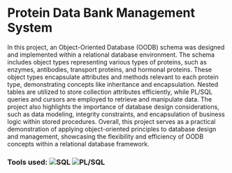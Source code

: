# Protein Data Bank Management System

In this project, an Object-Oriented Database (OODB) schema was designed and implemented within a relational database environment. The schema includes object types representing various types of proteins, such as enzymes, antibodies, transport proteins, and hormonal proteins. These object types encapsulate attributes and methods relevant to each protein type, demonstrating concepts like inheritance and encapsulation. Nested tables are utilized to store collection attributes efficiently, while PL/SQL queries and cursors are employed to retrieve and manipulate data. The project also highlights the importance of database design considerations, such as data modeling, integrity constraints, and encapsulation of business logic within stored procedures. Overall, this project serves as a practical demonstration of applying object-oriented principles to database design and management, showcasing the flexibility and efficiency of OODB concepts within a relational database framework.

### Tools used: ![SQL](https://img.shields.io/badge/SQL-blue?logo=database) ![PL/SQL](https://img.shields.io/badge/PL/SQL-lightgrey?logo=oracle) 
